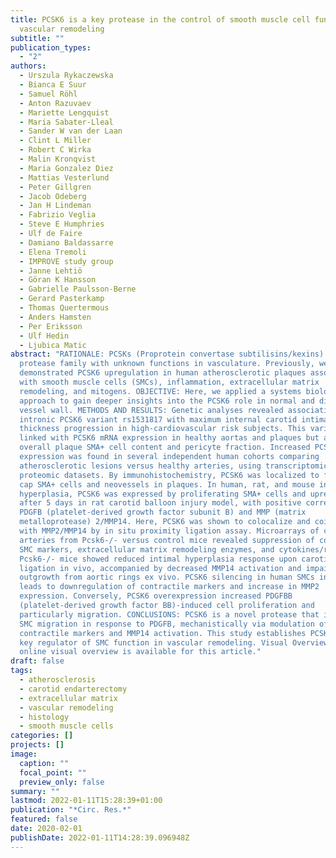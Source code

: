 ```yaml
---
title: PCSK6 is a key protease in the control of smooth muscle cell function in
  vascular remodeling
subtitle: ""
publication_types:
  - "2"
authors:
  - Urszula Rykaczewska
  - Bianca E Suur
  - Samuel Röhl
  - Anton Razuvaev
  - Mariette Lengquist
  - Maria Sabater-Lleal
  - Sander W van der Laan
  - Clint L Miller
  - Robert C Wirka
  - Malin Kronqvist
  - Maria Gonzalez Diez
  - Mattias Vesterlund
  - Peter Gillgren
  - Jacob Odeberg
  - Jan H Lindeman
  - Fabrizio Veglia
  - Steve E Humphries
  - Ulf de Faire
  - Damiano Baldassarre
  - Elena Tremoli
  - IMPROVE study group
  - Janne Lehtiö
  - Göran K Hansson
  - Gabrielle Paulsson-Berne
  - Gerard Pasterkamp
  - Thomas Quertermous
  - Anders Hamsten
  - Per Eriksson
  - Ulf Hedin
  - Ljubica Matic
abstract: "RATIONALE: PCSKs (Proprotein convertase subtilisins/kexins) are a
  protease family with unknown functions in vasculature. Previously, we
  demonstrated PCSK6 upregulation in human atherosclerotic plaques associated
  with smooth muscle cells (SMCs), inflammation, extracellular matrix
  remodeling, and mitogens. OBJECTIVE: Here, we applied a systems biology
  approach to gain deeper insights into the PCSK6 role in normal and diseased
  vessel wall. METHODS AND RESULTS: Genetic analyses revealed association of
  intronic PCSK6 variant rs1531817 with maximum internal carotid intima-media
  thickness progression in high-cardiovascular risk subjects. This variant was
  linked with PCSK6 mRNA expression in healthy aortas and plaques but also with
  overall plaque SMA+ cell content and pericyte fraction. Increased PCSK6
  expression was found in several independent human cohorts comparing
  atherosclerotic lesions versus healthy arteries, using transcriptomic and
  proteomic datasets. By immunohistochemistry, PCSK6 was localized to fibrous
  cap SMA+ cells and neovessels in plaques. In human, rat, and mouse intimal
  hyperplasia, PCSK6 was expressed by proliferating SMA+ cells and upregulated
  after 5 days in rat carotid balloon injury model, with positive correlation to
  PDGFB (platelet-derived growth factor subunit B) and MMP (matrix
  metalloprotease) 2/MMP14. Here, PCSK6 was shown to colocalize and cointeract
  with MMP2/MMP14 by in situ proximity ligation assay. Microarrays of carotid
  arteries from Pcsk6-/- versus control mice revealed suppression of contractile
  SMC markers, extracellular matrix remodeling enzymes, and cytokines/receptors.
  Pcsk6-/- mice showed reduced intimal hyperplasia response upon carotid
  ligation in vivo, accompanied by decreased MMP14 activation and impaired SMC
  outgrowth from aortic rings ex vivo. PCSK6 silencing in human SMCs in vitro
  leads to downregulation of contractile markers and increase in MMP2
  expression. Conversely, PCSK6 overexpression increased PDGFBB
  (platelet-derived growth factor BB)-induced cell proliferation and
  particularly migration. CONCLUSIONS: PCSK6 is a novel protease that induces
  SMC migration in response to PDGFB, mechanistically via modulation of
  contractile markers and MMP14 activation. This study establishes PCSK6 as a
  key regulator of SMC function in vascular remodeling. Visual Overview: An
  online visual overview is available for this article."
draft: false
tags:
  - atherosclerosis
  - carotid endarterectomy
  - extracellular matrix
  - vascular remodeling
  - histology
  - smooth muscle cells
categories: []
projects: []
image:
  caption: ""
  focal_point: ""
  preview_only: false
summary: ""
lastmod: 2022-01-11T15:28:39+01:00
publication: "*Circ. Res.*"
featured: false
date: 2020-02-01
publishDate: 2022-01-11T14:28:39.096948Z
---
```

